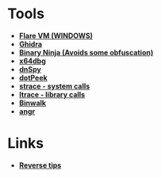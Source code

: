 # Tools

- **[Flare VM (WINDOWS)](https://github.com/mandiant/flare-vm)**
- **[Ghidra](https://ghidra-sre.org/)**
- **[Binary Ninja (Avoids some obfuscation)](https://binary.ninja/)**
- **[x64dbg](https://x64dbg.com/)**
- **[dnSpy](https://github.com/dnSpy/dnSpy)**
- **[dotPeek](https://www.jetbrains.com/decompiler/)**
- **[strace - system calls](https://man7.org/linux/man-pages/man1/strace.1.html)**
- **[ltrace - library calls](https://man7.org/linux/man-pages/man1/ltrace.1.html)**
- **[Binwalk](https://github.com/ReFirmLabs/binwalk)**
- **[angr](https://angr.io/)**

# Links

- **[Reverse tips](https://github.com/0xZ0F/Z0FCourse_ReverseEngineering)**